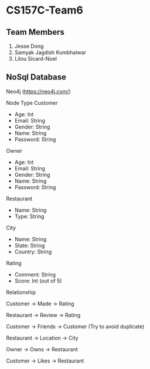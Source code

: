 # CS157C-Team6

## **Team Members**

1. Jesse Dong
2. Samyak Jagdish Kumbhalwar
3. Lilou Sicard-Noel

## **NoSql Database**

Neo4j (https://neo4j.com/)
 
Node Type
Customer
- Age: Int
- Email: String
- Gender: String
- Name: String
- Password: String

Owner
- Age: Int
- Email: String
- Gender: String
- Name: String
- Password: String

Restaurant
- Name: String
- Type: String

City
- Name: String
- State: String
- Country: String

Rating
- Comment: String
- Score: Int (out of 5)

Relationship

Customer -> Made -> Rating

Restaurant -> Review -> Rating

Customer -> Friends -> Customer (Try to avoid duplicate)

Restaurant -> Location -> City

Owner -> Owns -> Restaurant

Customer -> Likes -> Restaurant

